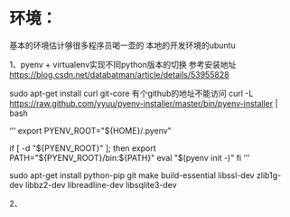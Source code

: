 # 环境：
基本的环境估计够很多程序员喝一壶的
本地的开发环境的ubuntu

1、pyenv + virtualenv实现不同python版本的切换
参考安装地址
https://blog.csdn.net/databatman/article/details/53955828

sudo apt-get install curl git-core
有个github的地址不能访问
curl -L https://raw.github.com/yyuu/pyenv-installer/master/bin/pyenv-installer | bash

‘’‘
export PYENV_ROOT="${HOME}/.pyenv"

if [ -d "${PYENV_ROOT}" ]; then
  export PATH="${PYENV_ROOT}/bin:${PATH}"
  eval "$(pyenv init -)"
fi
’‘’

sudo apt-get install python-pip git make build-essential libssl-dev zlib1g-dev libbz2-dev libreadline-dev libsqlite3-dev


2、